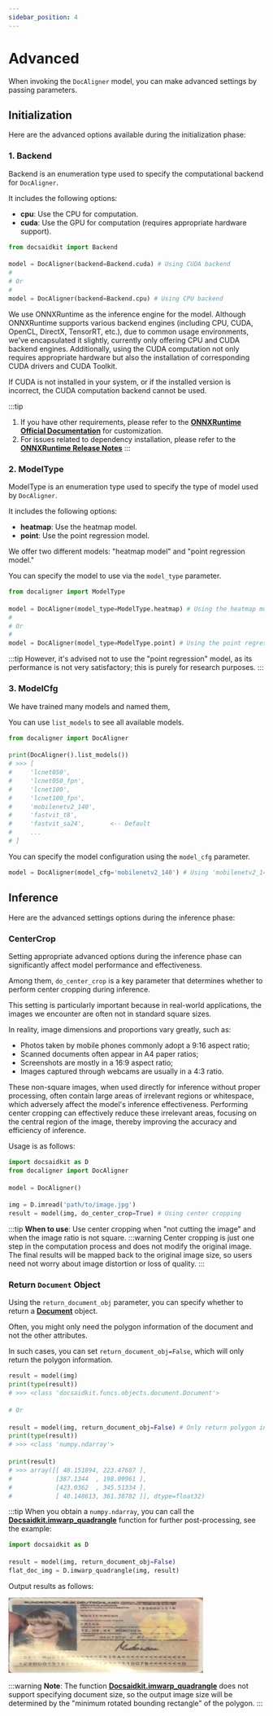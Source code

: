 ```yaml
---
sidebar_position: 4
---
```


# Advanced

When invoking the `DocAligner` model, you can make advanced settings by passing parameters.

## Initialization

Here are the advanced options available during the initialization phase:

### 1. Backend

Backend is an enumeration type used to specify the computational backend for `DocAligner`.

It includes the following options:
- **cpu**: Use the CPU for computation.
- **cuda**: Use the GPU for computation (requires appropriate hardware support).

```python
from docsaidkit import Backend

model = DocAligner(backend=Backend.cuda) # Using CUDA backend
#
# Or
#
model = DocAligner(backend=Backend.cpu) # Using CPU backend
```

We use ONNXRuntime as the inference engine for the model. Although ONNXRuntime supports various backend engines (including CPU, CUDA, OpenCL, DirectX, TensorRT, etc.), due to common usage environments, we've encapsulated it slightly, currently only offering CPU and CUDA backend engines. Additionally, using the CUDA computation not only requires appropriate hardware but also the installation of corresponding CUDA drivers and CUDA Toolkit.

If CUDA is not installed in your system, or if the installed version is incorrect, the CUDA computation backend cannot be used.

:::tip
1. If you have other requirements, please refer to the [**ONNXRuntime Official Documentation**](https://onnxruntime.ai/docs/execution-providers/index.html) for customization.
2. For issues related to dependency installation, please refer to the [**ONNXRuntime Release Notes**](https://onnxruntime.ai/docs/execution-providers/CUDA-ExecutionProvider.html#requirements)
:::

### 2. ModelType

ModelType is an enumeration type used to specify the type of model used by `DocAligner`.

It includes the following options:
- **heatmap**: Use the heatmap model.
- **point**: Use the point regression model.

We offer two different models: "heatmap model" and "point regression model."

You can specify the model to use via the `model_type` parameter.

```python
from docaligner import ModelType

model = DocAligner(model_type=ModelType.heatmap) # Using the heatmap model
#
# Or
#
model = DocAligner(model_type=ModelType.point) # Using the point regression model
```

:::tip
However, it's advised not to use the "point regression" model, as its performance is not very satisfactory; this is purely for research purposes.
:::

### 3. ModelCfg

We have trained many models and named them,

You can use `list_models` to see all available models.

```python
from docaligner import DocAligner

print(DocAligner().list_models())
# >>> [
#     'lcnet050',
#     'lcnet050_fpn',
#     'lcnet100',
#     'lcnet100_fpn',
#     'mobilenetv2_140',
#     'fastvit_t8',
#     'fastvit_sa24',       <-- Default
#     ...
# ]
```

You can specify the model configuration using the `model_cfg` parameter.

```python
model = DocAligner(model_cfg='mobilenetv2_140') # Using 'mobilenetv2_140' configuration
```

## Inference

Here are the advanced settings options during the inference phase:

### CenterCrop

Setting appropriate advanced options during the inference phase can significantly affect model performance and effectiveness.

Among them, `do_center_crop` is a key parameter that determines whether to perform center cropping during inference.

This setting is particularly important because in real-world applications, the images we encounter are often not in standard square sizes.

In reality, image dimensions and proportions vary greatly, such as:
- Photos taken by mobile phones commonly adopt a 9:16 aspect ratio;
- Scanned documents often appear in A4 paper ratios;
- Screenshots are mostly in a 16:9 aspect ratio;
- Images captured through webcams are usually in a 4:3 ratio.

These non-square images, when used directly for inference without proper processing, often contain large areas of irrelevant regions or whitespace, which adversely affect the model's inference effectiveness. Performing center cropping can effectively reduce these irrelevant areas, focusing on the central region of the image, thereby improving the accuracy and efficiency of inference.

Usage is as follows:

```python
import docsaidkit as D
from docaligner import DocAligner

model = DocAligner()

img = D.imread('path/to/image.jpg')
result = model(img, do_center_crop=True) # Using center cropping
```

:::tip
**When to use**: Use center cropping when "not cutting the image" and when the image ratio is not square.
:::warning
Center cropping is just one step in the computation process and does not modify the original image. The final results will be mapped back to the original image size, so users need not worry about image distortion or loss of quality.
:::


### Return `Document` Object

Using the `return_document_obj` parameter, you can specify whether to return a [**Document**](../docsaidkit/funcs/objects/document) object.

Often, you might only need the polygon information of the document and not the other attributes.

In such cases, you can set `return_document_obj=False`, which will only return the polygon information.

```python
result = model(img)
print(type(result))
# >>> <class 'docsaidkit.funcs.objects.document.Document'>

# Or

result = model(img, return_document_obj=False) # Only return polygon information
print(type(result))
# >>> <class 'numpy.ndarray'>

print(result)
# >>> array([[ 48.151894, 223.47687 ],
#            [387.1344  , 198.09961 ],
#            [423.0362  , 345.51334 ],
#            [ 40.148613, 361.38782 ]], dtype=float32)
```

:::tip
When you obtain a `numpy.ndarray`, you can call the [**Docsaidkit.imwarp_quadrangle**](../docsaidkit/funcs/vision/geometric/imwarp_quadrangle) function for further post-processing, see the example:

```python
import docsaidkit as D

result = model(img, return_document_obj=False)
flat_doc_img = D.imwarp_quadrangle(img, result)
```

Output results as follows:

![flat_doc_img](./resources/flat_result_1.jpg)

:::warning
**Note**: The function [**Docsaidkit.imwarp_quadrangle**](../docsaidkit/funcs/vision/geometric/imwarp_quadrangle) does not support specifying document size, so the output image size will be determined by the "minimum rotated bounding rectangle" of the polygon.
:::